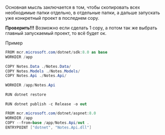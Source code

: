 Основная мысль заключается в том, чтобы скопировать всех необходимые папки отдельно, в отдельные папки, а дальше запускать уже конкретный проект в последнем copy. 

**Проверить!!!**
Возможно если сделать 1 copy, а потом так же выбрать главный запускаемый проект, то всё будет ок.

Пример
```csharp
FROM mcr.microsoft.com/dotnet/sdk:8.0 as base  
WORKDIR /app  
  
COPY Notes.Data ./Notes.Data/  
COPY Notes.Models ./Notes.Models/  
COPY Notes.Api ./Notes.Api/  
  
WORKDIR /app/Notes.Api  
  
RUN dotnet restore  
  
RUN dotnet publish -c Release -o out  
  
FROM mcr.microsoft.com/dotnet/aspnet:8.0  
WORKDIR /app  
COPY --from=base /app/Notes.Api/out .  
ENTRYPOINT ["dotnet", "Notes.Api.dll"]
```